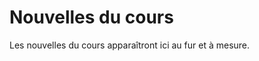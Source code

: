 <!-- LTeX: language=fr -->
# Nouvelles du cours

Les nouvelles du cours apparaîtront ici au fur et à mesure.
